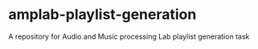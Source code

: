 # amplab-playlist-generation
A repository for Audio and Music processing Lab playlist generation task
